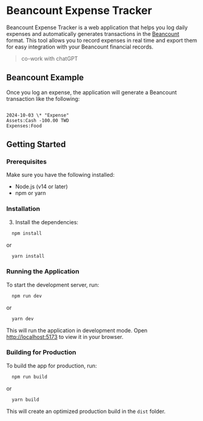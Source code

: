 # Beancount Expense Tracker

Beancount Expense Tracker is a web application that helps you log daily expenses and automatically generates transactions in the [Beancount](https://beancount.github.io/) format. This tool allows you to record expenses in real time and export them for easy integration with your Beancount financial records.

> co-work with chatGPT

## Beancount Example

Once you log an expense, the application will generate a Beancount transaction like the following:

```

2024-10-03 \* "Expense"
Assets:Cash -100.00 TWD
Expenses:Food

```

## Getting Started

### Prerequisites

Make sure you have the following installed:

- Node.js (v14 or later)
- npm or yarn

### Installation

3. Install the dependencies:

```bash
  npm install
```

or

```bash
  yarn install
```

### Running the Application

To start the development server, run:

```bash
  npm run dev
```

or

```bash
  yarn dev
```

This will run the application in development mode. Open [http://localhost:5173](http://localhost:5173) to view it in your browser.

### Building for Production

To build the app for production, run:

```bash
  npm run build
```

or

```bash
  yarn build
```

This will create an optimized production build in the `dist` folder.
